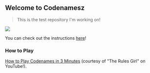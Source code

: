 ## Welcome to Codenamesz

> This is the test repository I'm working on!

<img src="https://cf.geekdo-images.com/imagepage/img/xu0rMQnOxyWN01DgEMAraXrf9KA=/fit-in/900x600/filters:no_upscale()/pic2669785.jpg">

You can check out the instructions [here](https://czechgames.com/files/rules/codenames-rules-en.pdf)!

### How to Play

[How to Play Codenames in 3 Minutes][] (courtesy of "The Rules Girl" on YouTube!).

[How to Play Codenames in 3 Minutes]: https://www.youtube.com/watch?v=zQVHkl8oQEU
